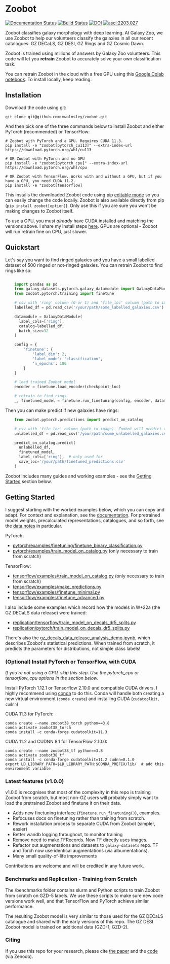 # Zoobot

[![Documentation Status](https://readthedocs.org/projects/zoobot/badge/?version=latest)](https://zoobot.readthedocs.io/)
[![Build Status](https://app.travis-ci.com/mwalmsley/zoobot.svg?branch=main)](https://app.travis-ci.com/mwalmsley/zoobot)
[![DOI](https://zenodo.org/badge/343787617.svg)](https://zenodo.org/badge/latestdoi/343787617)
<a href="https://ascl.net/2203.027"><img src="https://img.shields.io/badge/ascl-2203.027-blue.svg?colorB=262255" alt="ascl:2203.027" /></a>

Zoobot classifies galaxy morphology with deep learning. At Galaxy Zoo, we use Zoobot to help our volunteers classify the galaxies in all our recent catalogues: GZ DECaLS, GZ DESI, GZ Rings and GZ Cosmic Dawn.

Zoobot is trained using millions of answers by Galaxy Zoo volunteers. This code will let you **retrain** Zoobot to accurately solve your own classification task.


You can retrain Zoobot in the cloud with a free GPU using this [Google Colab notebook](https://colab.research.google.com/drive/1miKj3HVmt7NP6t7xnxaz7V4fFquwucW2?usp=sharing). To install locally, keep reading.

## Installation

Download the code using git:

    git clone git@github.com:mwalmsley/zoobot.git

And then pick one of the three commands below to install Zoobot and either PyTorch (recommended) or TensorFlow:

    # Zoobot with PyTorch and a GPU. Requires CUDA 11.3.
    pip install -e "zoobot[pytorch_cu113]" --extra-index-url https://download.pytorch.org/whl/cu113

    # OR Zoobot with PyTorch and no GPU
    pip install -e "zoobot[pytorch_cpu]" --extra-index-url https://download.pytorch.org/whl/cpu

    # OR Zoobot with TensorFlow. Works with and without a GPU, but if you have a GPU, you need CUDA 11.2.
    pip install -e "zoobot[tensorflow]


This installs the downloaded Zoobot code using pip [editable mode](https://pip.pypa.io/en/stable/topics/local-project-installs/#editable-installs) so you can easily change the code locally. Zoobot is also available directly from pip (`pip install zoobot[option]`). Only use this if you are sure you won't be making changes to Zoobot itself. 

To use a GPU, you must *already* have CUDA installed and matching the versions above.
I share my install steps [here](#install_cuda). GPUs are optional - Zoobot will run retrain fine on CPU, just slower.

## Quickstart

Let's say you want to find ringed galaxies and you have a small labelled dataset of 500 ringed or not-ringed galaxies. You can retrain Zoobot to find rings like so:

```python

    import pandas as pd
    from galaxy_datasets.pytorch.galaxy_datamodule import GalaxyDataModule
    from zoobot.pytorch.training import finetune

    # csv with 'ring' column (0 or 1) and 'file_loc' column (path to image)
    labelled_df = pd.read_csv('/your/path/some_labelled_galaxies.csv')

    datamodule = GalaxyDataModule(
      label_cols=['ring'],
      catalog=labelled_df,
      batch_size=32
    )

    config = {
        'finetune': {
            'label_dim': 2,
            'label_mode': 'classification',
            'n_epochs': 100
        }
    }

    # load trained Zoobot model
    encoder = finetune.load_encoder(checkpoint_loc)  

    # retrain to find rings
    _, finetuned_model = finetune.run_finetuning(config, encoder, datamodule, save_dir, logger=None)
```

Then you can make predict if new galaxies have rings:

```python
    from zoobot.pytorch.predictions import predict_on_catalog

    # csv with 'file_loc' column (path to image). Zoobot will predict the labels.
    unlabelled_df = pd.read_csv('/your/path/some_unlabelled_galaxies.csv')

    predict_on_catalog.predict(
      unlabelled_df,
      finetuned_model,
      label_cols=['ring'],  # only used for 
      save_loc='/your/path/finetuned_predictions.csv'
    )
```

Zoobot includes many guides and working examples - see the [Getting Started](#getting-started) section below.

## Getting Started

I suggest starting with the worked examples below, which you can copy and adapt. 
For context and explanation, see the [documentation](https://zoobot.readthedocs.io/). 
For pretrained model weights, precalculated representations, catalogues, and so forth, see the [data notes](https://zoobot.readthedocs.io/data_notes.html) in particular.

PyTorch:
- [pytorch/examples/finetuning/finetune_binary_classification.py](https://github.com/mwalmsley/zoobot/blob/main/zoobot/pytorch/examples/finetuning/finetune_binary_classification.py)
- [pytorch/examples/train_model_on_catalog.py](https://github.com/mwalmsley/zoobot/blob/main/zoobot/pytorch/examples/train_model_on_catalog.py) (only necessary to train from scratch)


TensorFlow:

- [tensorflow/examples/train_model_on_catalog.py](https://github.com/mwalmsley/zoobot/blob/main/zoobot/tensorflow/examples/train_model_on_catalog.py) (only necessary to train from scratch)
- [tensorflow/examples/make_predictions.py](https://github.com/mwalmsley/zoobot/blob/main/zoobot/tensorflow/examples/make_predictions.py)
- [tensorflow/examples/finetune_minimal.py](https://github.com/mwalmsley/zoobot/blob/main/zoobot/tensorflow/examples/finetune_minimal.py)
- [tensorflow/examples/finetune_advanced.py](https://github.com/mwalmsley/zoobot/blob/main/zoobot/tensorflow/examples/finetune_advanced.py)




I also include some examples which record how the models in W+22a (the GZ DECaLS data release) were trained:
- [replication/tensorflow/train_model_on_decals_dr5_splits.py](https://github.com/mwalmsley/zoobot/blob/main/replication/tensorflow/train_model_on_decals_dr5_splits.py)
- [replication/pytorch/train_model_on_decals_dr5_splits.py](https://github.com/mwalmsley/zoobot/blob/main/replication/pytorch/train_model_on_decals_dr5_splits.py)

There's also the [gz_decals_data_release_analysis_demo.ipynb](https://github.com/mwalmsley/zoobot/blob/main/gz_decals_data_release_analysis_demo.ipynb), which describes Zoobot's statistical predictions. When trained from scratch, it predicts the parameters for distributions, not simple class labels!

### (Optional) Install PyTorch or TensorFlow, with CUDA
<a name="install_cuda"></a>

*If you're not using a GPU, skip this step. Use the pytorch_cpu or tensorflow_cpu options in the section below.*

Install PyTorch 1.12.1 or Tensorflow 2.10.0 and compatible CUDA drivers. I highly recommend using [conda](https://docs.conda.io/en/latest/miniconda.html) to do this. Conda will handle both creating a new virtual environment (`conda create`) and installing CUDA (`cudatoolkit`, `cudnn`)

CUDA 11.3 for PyTorch:

    conda create --name zoobot38_torch python==3.8
    conda activate zoobot38_torch
    conda install -c conda-forge cudatoolkit=11.3

CUDA 11.2 and CUDNN 8.1 for TensorFlow 2.10.0:

    conda create --name zoobot38_tf python==3.8
    conda activate zoobot38_tf
    conda install -c conda-forge cudatoolkit=11.2 cudnn=8.1.0
    export LD_LIBRARY_PATH=$LD_LIBRARY_PATH:$CONDA_PREFIX/lib/  # add this environment variable





### Latest features (v1.0.0)

v1.0.0 is recognises that most of the complexity in this repo is training Zoobot from scratch, but most non-GZ users will probably simply want to load the pretrained Zoobot and finetune it on their data.

- Adds new finetuning interface (`finetune.run_finetuning()`), examples.
- Refocuses docs on finetuning rather than training from scratch.
- Rework installation process to separate CUDA from Zoobot (simpler, easier)
- Better wandb logging throughout, to monitor training
- Remove need to make TFRecords. Now TF directly uses images.
- Refactor out augmentations and datasets to `galaxy-datasets` repo. TF and Torch now use identical augmentations (via albumentations).
- Many small quality-of-life improvements

Contributions are welcome and will be credited in any future work.

### Benchmarks and Replication - Training from Scratch

The /benchmarks folder contains slurm and Python scripts to train Zoobot from scratch on GZD-5 labels. We use these scripts to make sure new code versions work well, and that TensorFlow and PyTorch achieve similar performance.

The resulting Zoobot model is very similar to those used for the GZ DECaLS catalogue and shared with the early versions of this repo. The GZ DESI Zoobot model is trained on additional data (GZD-1, GZD-2).

### Citing

If you use this repo for your research, please cite [the paper](https://arxiv.org/abs/2102.08414) and the [code](https://doi.org/10.5281/zenodo.6483175) (via Zenodo).
